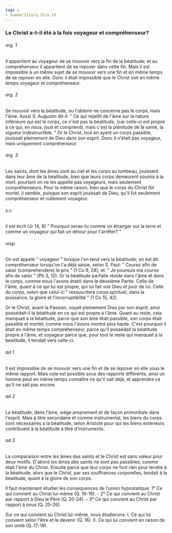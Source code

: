 ```yaml
---
tags : 
- Summa/IIIa/q.15/a.10
---
```


### Le Christ a-t-il été à la fois voyageur et compréhenseur?

###### arg. 1
Il appartient au voyageur de se mouvoir vers la fin de la béatitude; et au compréhenseur il appartient de se reposer dans cette fin. Mais il est impossible à un même sujet de se mouvoir vers une fin et en même temps de se reposer en elle. Donc il était impossible que le Christ soit en même temps voyageur et compréhenseur. 

###### arg. 2
Se mouvoir vers la béatitude, ou l'obtenir ne concerne pas le corps, mais l'âme. Aussi S. Augustin dit-il: " Ce qui rejaillit de l'âme sur la nature inférieure qui est le corps, ce n'est pas la béatitude, (car celle-ci est propre à ce qui, en nous, jouit et comprend), mais c'est la plénitude de la santé, la vigueur indestructible. " Or le Christ, tout en ayant un corps passible, jouissait pleinement de Dieu dans son esprit. Donc il n'était pas voyageur, mais uniquement compréhenseur. 

###### arg. 3
Les saints, dont les âmes sont au ciel et les corps au tombeau, jouissent dans leur âme de la béatitude, bien que leurs corps demeurent soumis à la mort. pourtant on ne les appelle pas voyageurs, mais seulement compréhenseurs. Pour la même raison, bien que le corps du Christ fût mortel, il semble, puisque son esprit jouissait de Dieu, qu'il fut seulement compréhenseur et nullement voyageur. 

###### s.c.
il est écrit (Jr 14, 8) " Pourquoi seras-tu comme un étranger sur la terre et comme un voyageur qui fait un détour pour t'arrêter? " 

###### resp.
On est appelé " voyageur " lorsque l'on tend vers la béatitude; on est dit compréhenseur lorsqu'on l'a déjà saisie, selon S. Paul: " Courez afin de saisir (comprehendere) le prix " (1 Co 9, 24); et: " Je poursuis ma course afin de saisir " (Ph 3, 12). Or la béatitude parfaite réside dans l'âme et dans le corps, comme nous l'avons établi dans la deuxième Partie. Celle de l'âme, quant à ce qui lui est propre, qui lui fait voir Dieu et jouir de lui. Celle du corps, selon que celui-ci " ressuscitera corps spirituel, dans la puissance, la gloire et l'incorruptibilité " (1 Co 15, 42). 

Or le Christ, avant la Passion, voyait pleinement Dieu par son esprit; ainsi possédait-il la béatitude en ce qui est propre à l'âme. Quant au reste, cela manquait à la béatitude, parce que son âme était passible, son corps était passible et mortel, comme nous l'avons montré plus haute. C'est pourquoi il était en même temps compréhenseur, parce qu'il possédait la béatitude propre à l'âme, et voyageur parce que, pour tout le reste qui manquait à la béatitude, il tendait vers celle-ci. 

###### ad 1
Il est impossible de se mouvoir vers une fin et de se reposer en elle sous le même rapport. Mais cela est possible sous des rapports différents; ainsi un homme peut en même temps connaître ce qu'il sait déjà, et apprendre ce qu'il ne sait pas encore. 

###### ad 2
La béatitude, dans l'âme, siège proprement et de façon primordiale dans l'esprit. Mais à titre secondaire et comme instrumental, les biens du corps sont nécessaires à la béatitude, selon Aristote pour qui les biens extérieurs contribuent à la béatitude à titre d'instruments. 

###### ad 3
La comparaison entre les âmes des saints et le Christ est sans valeur pour deux motifs. D'abord les âmes des saints ne sont pas passibles, comme était l'âme du Christ. Ensuite parce que leur corps ne font rien pour tendre à la béatitude, alors que le Christ, par ses souffrances corporelles, tendait à la béatitude, quant à la gloire de son corps. 

Il faut maintenant étudier les conséquences de l'union hypostatique: 1° Ce qui convient au Christ lui-même (Q. 16-19). - 2° Ce qui convient au Christ par rapport à Dieu le Père (Q. 20-24). - 3° Ce qui convient au Christ par rapport à nous (Q. 25-26). 

Sur ce qui convient au Christ lui-même, nous étudierons: I. Ce qui lui convient selon l'être et le devenir (Q. 16). II. Ce qui lui convient en raison de son unité (Q. 17-19). 

